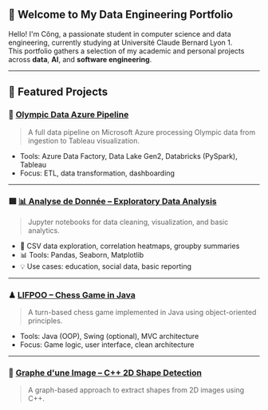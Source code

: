 ## 👋 Welcome to My Data Engineering Portfolio

Hello! I'm Công, a passionate student in computer science and data engineering, currently studying at Université Claude Bernard Lyon 1.  
This portfolio gathers a selection of my academic and personal projects across **data**, **AI**, and **software engineering**.

---

## 🔹 Featured Projects

### 🏅 [Olympic Data Azure Pipeline](https://github.com/phamchiencong2002/olympic-data-azure)

> A full data pipeline on Microsoft Azure processing Olympic data from ingestion to Tableau visualization.

- Tools: Azure Data Factory, Data Lake Gen2, Databricks (PySpark), Tableau
- Focus: ETL, data transformation, dashboarding

---
### 🟥 [📊 Analyse de Donnée – Exploratory Data Analysis](https://github.com/phamchiencong2002/Analyse-de-donn-e)

> Jupyter notebooks for data cleaning, visualization, and basic analytics.

- 📎 CSV data exploration, correlation heatmaps, groupby summaries
- 📊 Tools: Pandas, Seaborn, Matplotlib
- 💡 Use cases: education, social data, basic reporting

---
### ♟ [LIFPOO – Chess Game in Java](https://github.com/phamchiencong2002/LIFPOO)

> A turn-based chess game implemented in Java using object-oriented principles.

- Tools: Java (OOP), Swing (optional), MVC architecture
- Focus: Game logic, user interface, clean architecture

---

### 🧠 [Graphe d'une Image – C++ 2D Shape Detection](https://github.com/phamchiencong2002/Graphe-d-une-image-contenant-une-forme-2D)

> A graph-based approach to extract shapes from 2D images using C++.
